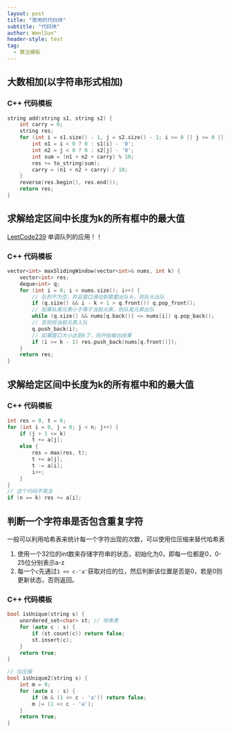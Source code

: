 ```yaml
---
layout: post
title: "常用的代码块"
subtitle: "代码块"
author: WenlSun"
header-style: text
tag:
  - 算法模板
---
```

## 大数相加(以字符串形式相加)

### C++ 代码模板

```c++
string add(string s1, string s2) {
    int carry = 0;
    string res;
    for (int i = s1.size() - 1, j = s2.size() - 1; i >= 0 || j >= 0 || carry; i--, j--) {
        int n1 = i < 0 ? 0 : s1[i] - '0';
        int n2 = j < 0 ? 0 : s2[j] - '0';
        int sum = (n1 + n2 + carry) % 10;
        res += to_string(sum);
        carry = (n1 + n2 + carry) / 10;
    }
    reverse(res.begin(), res.end());
    return res;
}
```

## 求解给定区间中长度为k的所有框中的最大值

[LeetCode239](https://leetcode-cn.com/problems/sliding-window-maximum/) 单调队列的应用！！

### C++ 代码模板

```c++
vector<int> maxSlidingWindow(vector<int>& nums, int k) {
    vector<int> res;
    deque<int> q;
    for (int i = 0; i < nums.size(); i++) {
        // 队列不为空，并且窗口滑动到需要出队头，则队头出队
        if (q.size() && i - k + 1 > q.front()) q.pop_front();
        // 如果队尾元素小于等于当前元素，则队尾元素出队
        while (q.size() && nums[q.back()] <= nums[i]) q.pop_back();
        // 否则将当前元素入队
        q.push_back(i);
        // 如果窗口大小达到k了，则开始输出结果
        if (i >= k - 1) res.push_back(nums[q.front()]);
    }
    return res;
}
```

## 求解给定区间中长度为k的所有框中和的最大值

### C++ 代码模板

```c++
int res = 0, t = 0;
for (int i = 0, j = 0; j < n; j++) {
    if (j + 1 <= k)
        t += a[j];
    else {
        res = max(res, t);
        t += a[j];
        t -= a[i];
        i++;
    }
}
// 这个代码不简洁
if (n == k) res += a[i];
```

## 判断一个字符串是否包含重复字符

一般可以利用哈希表来统计每一个字符出现的次数，可以使用位压缩来替代哈希表<br>
1. 使用一个32位的int数来存储字符串的状态，初始化为0，即每一位都是0，0-25位分别表示a-z
2. 每一个`c`先通过`1 << c-'a'`获取对应的位，然后判断该位置是否是0，若是0则更新状态，否则返回。

### C++ 代码模板

```c++
bool isUnique(string s) {
    unordered_set<char> st; // 哈希表
    for (auto c : s) {
        if (st.count(c)) return false;
        st.insert(c);
    }
    return true;
}

// 位压缩
bool isUnique2(string s) {
    int m = 0;
    for (auto c : s) {
        if (m & (1 << c - 'a')) return false;
        m |= (1 << c - 'a');
    }
    return true;
}
```

